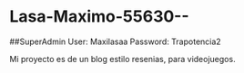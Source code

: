 # Lasa-Maximo-55630--

##SuperAdmin
User: Maxilasaa
Password: Trapotencia2

Mi proyecto es de un blog estilo resenias, para videojuegos. 

